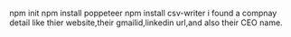 npm init 
npm install poppeteer
npm install csv-writer
i found a compnay detail like thier website,their gmailid,linkedin url,and also their CEO name.
